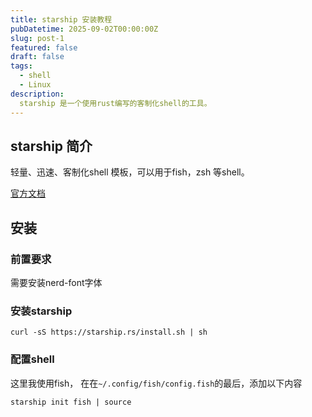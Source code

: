 ```yaml
---
title: starship 安装教程
pubDatetime: 2025-09-02T00:00:00Z
slug: post-1
featured: false
draft: false
tags:
  - shell
  - Linux
description:
  starship 是一个使用rust编写的客制化shell的工具。
---
```


## starship 简介

轻量、迅速、客制化shell 模板，可以用于fish，zsh 等shell。

[官方文档](https://starship.rs/zh-CN/guide/)


## 安装

### 前置要求

需要安装nerd-font字体

### 安装starship

```
curl -sS https://starship.rs/install.sh | sh
```

### 配置shell

这里我使用fish， 在在`~/.config/fish/config.fish`的最后，添加以下内容
```
starship init fish | source
```


